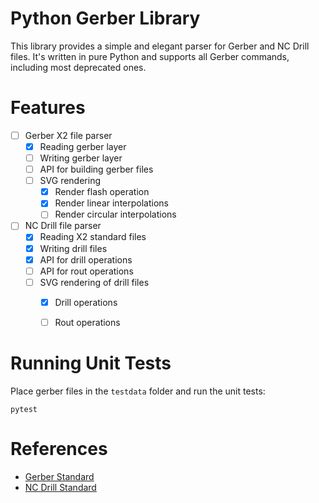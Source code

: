 # Python Gerber Library
This library provides a simple and elegant parser for Gerber and NC Drill files. It's written in pure Python and supports all Gerber commands, including most deprecated ones.

# Features
- [ ] Gerber X2 file parser
    - [x] Reading gerber layer
    - [ ] Writing gerber layer
    - [ ] API for building gerber files
    - [ ] SVG rendering
        - [x] Render flash operation
        - [x] Render linear interpolations
        - [ ] Render circular interpolations
- [ ] NC Drill file parser
    - [x] Reading X2 standard files
    - [x] Writing drill files
    - [x] API for drill operations
    - [ ] API for rout operations 
    - [ ] SVG rendering of drill files
        - [x] Drill operations
        - [ ] Rout operations 



# Running Unit Tests
Place gerber files in the `testdata` folder and run the unit tests:
```
pytest
```

# References
- [Gerber Standard](https://www.ucamco.com/files/downloads/file_en/399/the-gerber-file-format-specification-revision-2020-09_en.pdf)
- [NC Drill Standard](https://www.ucamco.com/files/downloads/file_en/305/xnc-format-specification_en.pdf)


